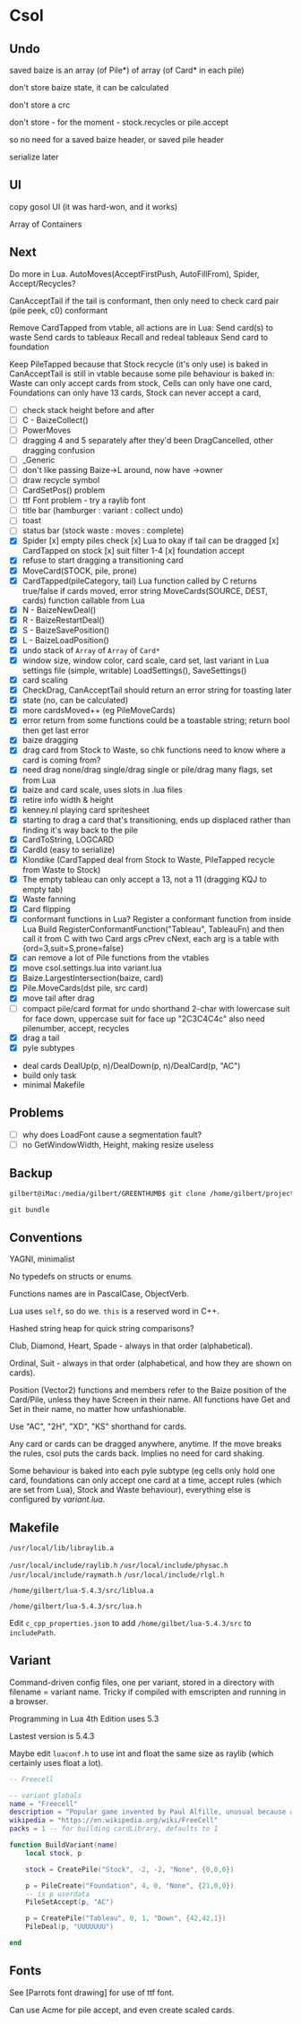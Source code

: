 # Csol

## Undo

saved baize is an array (of Pile*) of array (of Card* in each pile)

don't store baize state, it can be calculated

don't store a crc

don't store - for the moment - stock.recycles or pile.accept

so no need for a saved baize header, or saved pile header

serialize later

## UI

copy gosol UI (it was hard-won, and it works)

Array of Containers

## Next

Do more in Lua. AutoMoves(AcceptFirstPush, AutoFillFrom), Spider, Accept/Recycles?

CanAcceptTail
        if the tail is conformant, then only need to check card pair (pile peek, c0) conformant

Remove CardTapped from vtable, all actions are in Lua:
        Send card(s) to waste
        Send cards to tableaux
        Recall and redeal tableaux
        Send card to foundation

Keep PileTapped because that Stock recycle (it's only use) is baked in
CanAcceptTail is still in vtable because some pile behaviour is baked in:
        Waste can only accept cards from stock,
        Cells can only have one card,
        Foundations can only have 13 cards,
        Stock can never accept a card,

- [ ] check stack height before and after
- [ ] C - BaizeCollect()
- [ ] PowerMoves
- [ ] dragging 4 and 5 separately after they'd been DragCancelled, other dragging confusion
- [ ] _Generic
- [ ] don't like passing Baize->L around, now have ->owner
- [ ] draw recycle symbol
- [ ] CardSetPos() problem
- [ ] ttf Font problem - try a raylib font
- [ ] title bar (hamburger : variant : collect undo)
- [ ] toast
- [ ] status bar (stock waste : moves : complete)
- [x] Spider
        [x] empty piles check
        [x] Lua to okay if tail can be dragged
        [x] CardTapped on stock
        [x] suit filter 1-4
        [x] foundation accept
- [x] refuse to start dragging a transitioning card
- [x] MoveCard(STOCK, pile, prone)
- [x] CardTapped(pileCategory, tail)
        Lua function called by C
        returns true/false if cards moved, error string
        MoveCards(SOURCE, DEST, cards) function callable from Lua
- [x] N - BaizeNewDeal()
- [x] R - BaizeRestartDeal()
- [x] S - BaizeSavePosition()
- [x] L - BaizeLoadPosition()
- [x] undo stack of `Array` of `Array` of `Card*`
- [x] window size, window color, card scale, card set, last variant in Lua settings file (simple, writable) LoadSettings(), SaveSettings()
- [x] card scaling
- [x] CheckDrag, CanAcceptTail should return an error string for toasting later
- [x] state (no, can be calculated)
- [x] more cardsMoved++ (eg PileMoveCards)
- [x] error return from some functions could be a toastable string; return bool then get last error
- [x] baize dragging
- [x] drag card from Stock to Waste, so chk functions need to know where a card is coming from?
- [x] need drag none/drag single/drag single or pile/drag many flags, set from Lua
- [x] baize and card scale, uses slots in .lua files
- [x] retire info width & height
- [x] kenney.nl playing card spritesheet
- [x] starting to drag a card that's transitioning, ends up displaced rather than finding it's way back to the pile
- [x] CardToString, LOGCARD
- [x] CardId (easy to serialize)
- [x] Klondike (CardTapped deal from Stock to Waste, PileTapped recycle from Waste to Stock)
- [x] The empty tableau can only accept a 13, not a 11 (dragging KQJ to empty tab)
- [x] Waste fanning
- [x] Card flipping
- [x] conformant functions in Lua? Register a conformant function from inside Lua Build RegisterConformantFunction("Tableau", TableauFn) and then call it from C with two Card args cPrev cNext, each arg is a table with {ord=3,suit=S,prone=false}
- [x] can remove a lot of Pile functions from the vtables
- [x] move csol.settings.lua into variant.lua
- [x] Baize.LargestIntersection(baize, card)
- [x] Pile.MoveCards(dst pile, src card)
- [x] move tail after drag
- [ ] compact pile/card format for undo
        shorthand 2-char with lowercase suit for face down, uppercase suit for face up "2C3C4C4c"
        also need pilenumber, accept, recycles
- [x] drag a tail
- [x] pyle subtypes
- deal cards DealUp(p, n)/DealDown(p, n)/DealCard(p, "AC")
- build only task
- minimal Makefile

## Problems

- [ ] why does LoadFont cause a segmentation fault?
- [ ] no GetWindowWidth, Height, making resize useless

## Backup

```bash
gilbert@iMac:/media/gilbert/GREENTHUMB$ git clone /home/gilbert/projects/csol csol
```

`git bundle`

## Conventions

YAGNI, minimalist

No typedefs on structs or enums.

Functions names are in PascalCase, ObjectVerb.

Lua uses `self`, so do we. `this` is a reserved word in C++.

Hashed string heap for quick string comparisons?

Club, Diamond, Heart, Spade - always in that order (alphabetical).

Ordinal, Suit - always in that order (alphabetical, and how they are shown on cards).

Position (Vector2) functions and members refer to the Baize position of the Card/Pile, unless they have Screen in their name. All functions have Get and Set in their name, no matter how unfashionable.

Use "AC", "2H", "XD", "KS" shorthand for cards.

Any card or cards can be dragged anywhere, anytime. If the move breaks the rules, csol puts the cards back. Implies no need for card shaking.

Some behaviour is baked into each pyle subtype (eg cells only hold one card, foundations can only accept one card at a time, accept rules (which are set from Lua), Stock and Waste behaviour), everything else is configured by *variant.lua*.

## Makefile

`/usr/local/lib/libraylib.a`

`/usr/local/include/raylib.h`
`/usr/local/include/physac.h`
`/usr/local/include/raymath.h`
`/usr/local/include/rlgl.h`

`/home/gilbert/lua-5.4.3/src/liblua.a`

`/home/gilbert/lua-5.4.3/src/lua.h`

Edit `c_cpp_properties.json` to add `/home/gilbet/lua-5.4.3/src` to `includePath`.

## Variant

Command-driven config files, one per variant, stored in a directory with filename = variant name. Tricky if compiled with emscripten and running in a browser.

Programming in Lua 4th Edition uses 5.3

Lastest version is 5.4.3

Maybe edit `luaconf.h` to use int and float the same size as raylib (which certainly uses float a lot).

```lua
-- Freecell

-- variant globals
name = "Freecell"
description = "Popular game invented by Paul Alfille, unusual because almost all deals are winnable."
wikipedia = "https://en.wikipedia.org/wiki/FreeCell"
packs = 1 -- for building cardLibrary, defaults to 1

function BuildVariant(name)
    local stock, p

    stock = CreatePile("Stock", -2, -2, "None", {0,0,0})

    p = PileCreate("Foundation", 4, 0, "None", {21,0,0})
    -- is p userdata
    PileSetAccept(p, "AC")

    p = CreatePile("Tableau", 0, 1, "Down", {42,42,1})
    PileDeal(p, "UUUUUUU")

end
```

## Fonts

See [Parrots font drawing] for use of ttf font.

Can use Acme for pile accept, and even create scaled cards.
